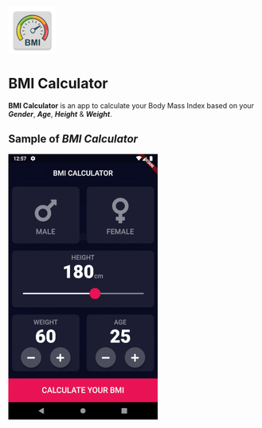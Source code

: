 ![BMI Calculator](https://github.com/puru-ganda/images/blob/master/bmi_calculator_pics/bmi_calculator_icon.png)
# BMI Calculator
**BMI Calculator** is an app to calculate your Body Mass Index based on your _**Gender**_, _**Age**_, _**Height**_ & _**Weight**_.

## Sample of _BMI Calculator_
![BMI Calculator Sample](https://github.com/puru-ganda/images/blob/master/bmi_calculator_pics/bmi_calculator_gif.gif)
